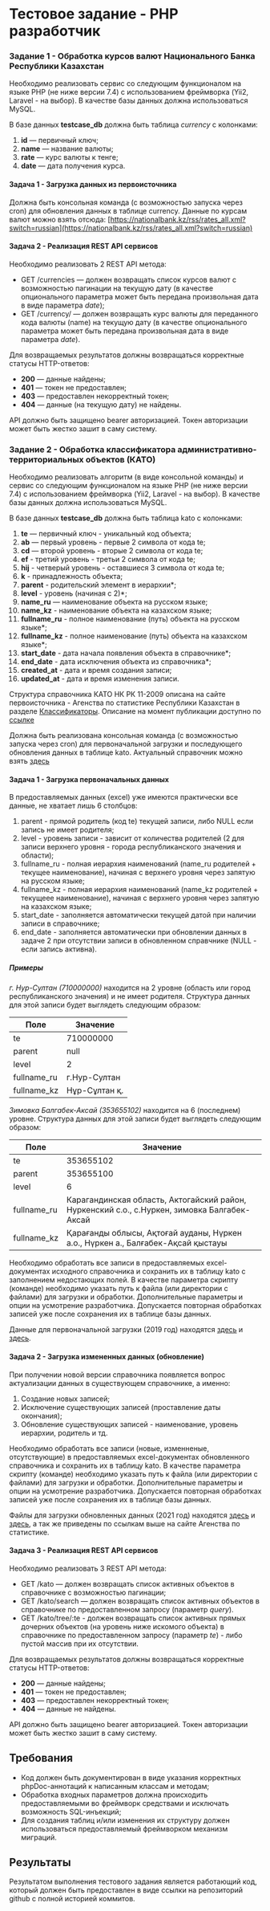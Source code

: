 # Тестовое задание - PHP разработчик

### Задание 1 - Обработка курсов валют Национального Банка Республики Казахстан

Необходимо реализовать сервис со следующим функционалом на языке PHP (не ниже версии 7.4) c использованием фреймворка (Yii2, Laravel - на выбор).  В качестве базы данных должна использоваться MySQL.

В базе данных **testcase_db** должна быть таблица _currency_ c колонками:

 1. **id** — первичный ключ;
 2. **name** — название валюты;
 3. **rate** — курс валюты к тенге;
 4. **date** — дата получения курса.

#### Задача 1 - Загрузка данных из первоисточника

Должна быть консольная команда (с возможностью запуска через cron) для обновления данных в таблице currency. Данные по курсам валют можно взять отсюда: [https://nationalbank.kz/rss/rates_all.xml?switch=russian](https://nationalbank.kz/rss/rates_all.xml?switch=russian)

#### Задача 2 - Реализация REST API сервисов

Необходимо реализовать 2 REST API метода:

 - GET /currencies — должен возвращать список курсов валют с возможностью пагинации на текущую дату (в качестве опционального параметра может быть передана произвольная дата в виде параметра _date_);
 - GET /currency/  — должен возвращать курс валюты для переданного кода валюты (name) на текущую дату (в качестве опционального параметра может быть передана произвольная дата в виде параметра _date_).

Для возвращаемых результатов должны возвращаться корректные статусы HTTP-ответов:

 - **200** — данные найдены;
 - **401** — токен не предоставлен;
 - **403** — предоставлен некорректный токен;
 - **404** — данные (на текущую дату) не найдены.

API должно быть защищено bearer авторизацией. Токен авторизации может быть жестко зашит в саму систему. 

### Задание 2 - Обработка классификатора административно-территориальных объектов (КАТО)

Необходимо реализовать алгоритм (в виде консольной команды) и сервис со следующим функционалом на языке PHP (не ниже версии 7.4) c использованием фреймворка (Yii2, Laravel - на выбор). В качестве базы данных должна использоваться MySQL.

В базе данных **testcase_db** должна быть таблица kato c колонками:

 1. **te** — первичный ключ - уникальный код объекта;
 2. **ab** — первый уровень - первые 2 символа от кода te;
 3. **cd** — второй уровень - вторые 2 символа от кода te;
 4. **ef** - третий уровень - третьи 2 символа от кода te;
 5. **hij** - четверый уровень - оставшиеся 3 символа от кода te;
 6. **k** - принадлежность объекта;
 6. **parent** - родительский элемент в иерархии*;
 7. **level** - уровень (начиная с 2)*;
 8. **name_ru** — наименование объекта на русском языке;
 9. **name_kz** - наименование объекта на казахском языке;
 10. **fullname_ru** - полное наименование (путь) объекта на русском языке*;
 11. **fullname_kz** - полное наименование (путь) объекта на казахском языке*;
 12. **start_date** - дата начала появления объекта в справочнике*;
 13. **end_date** - дата исключения объекта из справочника*;
 14. **created_at** - дата и время создания записи;
 15. **updated_at** - дата и время изменения записи.
 
Структура справочника КАТО НК РК 11-2009 описана на сайте первоисточника - Агенства по статистике Республики Казахстан в разделе [Классификаторы](https://stat.gov.kz/api/getFile/?docId=ESTAT313004). Описание на момент публикации доступно по [ссылке](https://stat.gov.kz/api/getFile/?docId=ESTAT313004)

Должна быть реализована консольная команда (с возможностью запуска через cron) для первоначальной загрузки и последующего обновления данных в таблице kato. Актуальный справочник можно взять [здесь](https://stat.gov.kz/api/getFile/?docId=ESTAT401472)

#### Задача 1 - Загрузка первоначальных данных

В предоставляемых данных (excel) уже имеются практически все данные, не хватает лишь 6 столбцов:

1. parent - прямой родитель (код te) текущей записи, либо NULL если запись не имеет родителя;
2. level - уровень записи - зависит от количества родителей (2 для записи верхнего уровня - города республиканского значения и области);
3. fullname_ru - полная иерархия наименований (name_ru родителей + текущее наименование), начиная с верхнего уровня через запятую на русском языке;
4. fullname_kz - полная иерархия наименований (name_kz родителей + текущеее наименование), начиная с верхнего уровня через запятую на казахском языке;
5. start_date - заполняется автоматически текущей датой при наличии записи в справочнике;
6. end_date - заполняется автоматически при обновлении данных в задаче 2 при отсутствии записи в обновленном справчнике (NULL - если запись активна).

##### Примеры

*г. Нур-Султан (710000000)* находится на 2 уровне (область или город республиканского значения) и не имеет родителя. Структура данных для этой записи будет выглядеть следующим образом:

| Поле  | Значение |
| ------------- | ------------- |
| te  | 710000000  |
| parent | null |
| level | 2 |
| fullname_ru | г.Нур-Султан |
| fullname_kz | 	Нұр-Сұлтан қ. |

*Зимовка Балгабек-Аксай (353655102)* находится на 6 (последнем) уровне. Структура данных для этой записи будет выглядеть следующим образом:

| Поле  | Значение |
| ------------- | ------------- |
| te  | 353655102  |
| parent | 353655100 |
| level | 6 |
| fullname_ru | Карагандинская область, Актогайский район, Hуркенский с.о., с.Hуркен, зимовка Балгабек-Аксай |
| fullname_kz | 	Қарағанды облысы, Ақтоғай ауданы, Нүркен а.о., Нүркен а., Балғабек-Ақсай қыстауы |

Необходимо обработать все записи в предоставляемых excel-документах исходного справочника и сохранить их в таблицу kato c заполнением недостающих полей. В качестве параметра скрипту (команде) необходимо указать путь к файла (или директории с файлами) для загрузки и обработки. Дополнительные параметры и опции на усмотрение разработчика. Допускается повторная обработках записей уже после сохранения их в таблице базы данных.

Данные для первоначальной загрузки (2019 год) находятся [здесь](data/kato/2019/katonew1.xls) и [здесь](data/kato/2019/katonew2.xls).

#### Задача 2 - Загрузка измененных данных (обновление)

При получении новой версии справочника появляется вопрос актуализации данных в существующем справочнике, а именно:

1. Создание новых записей;
2. Исключение существующих записей (проставление даты окончания);
3. Обновление существующих записей - наименование, уровень иерархии, родитель и тд.

Необходимо обработать все записи (новые, изменненые, отсутствующие) в предоставляемых excel-документах обновленного справочника и сохранить их в таблицу kato. В качестве параметра скрипту (команде) необходимо указать путь к файла (или директории с файлами) для загрузки и обработки. Дополнительные параметры и опции на усмотрение разработчика. Допускается повторная обработках записей уже после сохранения их в таблице базы данных.

Файлы для загрузки обновленных данных (2021 год) находятся [здесь](data/kato/2021/katonew1.xls) и [здесь](data/kato/2021/katonew1.xls), а так же приведены по ссылкам выше на сайте Агенства по статистике.

#### Задача 3 - Реализация REST API сервисов

Необходимо реализовать 3 REST API метода:

 - GET /kato — должен возвращать список активных объектов в справочнике с возможностью пагинации;
 - GET /kato/search — должен возвращать список активных объектов в справочнике по предоставленном запросу (параметр _query_).
 - GET /kato/tree/:te - должен возвращать список активных прямых дочерних объектов (на уровень ниже искомого объекта) в справочнике по предоставленном запросу (параметр _te_) - либо пустой массив при их отсутствии.

Для возвращаемых результатов должны возвращаться корректные статусы HTTP-ответов:

 - **200** — данные найдены;
 - **401** — токен не предоставлен;
 - **403** — предоставлен некорректный токен;
 - **404** — данные не найдены.

API должно быть защищено bearer авторизацией. Токен авторизации может быть жестко зашит в саму систему.

## Требования

- Код должен быть документирован в виде указания корректных phpDoc-аннотаций к написанным классам и методам;
- Обработка входных параметров должна происходить предоставляемыми во фреймворк средствами и исключать возможность SQL-инъекций;
- Для создания таблиц и/или изменения их структуру должен использоваться предоставляемый фреймворком механизм миграций.

## Результаты

Результатом выполнения тестового задания является работающий код, который должен быть предоставлен в виде ссылки на репозиторий github с полной историей коммитов. 
